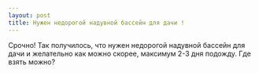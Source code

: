 ```yaml
---
layout: post 
title: Нужен недорогой надувной бассейн для дачи ! 
--- 
```

Срочно! Так получилось, что нужен недорогой надувной бассейн для дачи и желательно как можно скорее, максимум 2-3 дня подожду. Где взять можно?